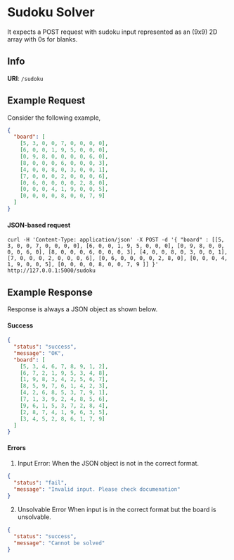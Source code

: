 # Sudoku Solver

It expects a POST request with sudoku input represented as an (9x9) 2D array with 0s for blanks.

## Info

**URI**: `/sudoku`

## Example Request

Consider the following example,

```json
{
  "board": [
    [5, 3, 0, 0, 7, 0, 0, 0, 0],
    [6, 0, 0, 1, 9, 5, 0, 0, 0],
    [0, 9, 8, 0, 0, 0, 0, 6, 0],
    [8, 0, 0, 0, 6, 0, 0, 0, 3],
    [4, 0, 0, 8, 0, 3, 0, 0, 1],
    [7, 0, 0, 0, 2, 0, 0, 0, 6],
    [0, 6, 0, 0, 0, 0, 2, 8, 0],
    [0, 0, 0, 4, 1, 9, 0, 0, 5],
    [0, 0, 0, 0, 8, 0, 0, 7, 9]
  ]
}
```

#### JSON-based request

`curl -H 'Content-Type: application/json' -X POST -d '{ "board" : [[5, 3, 0, 0, 7, 0, 0, 0, 0], [6, 0, 0, 1, 9, 5, 0, 0, 0], [0, 9, 8, 0, 0, 0, 0, 6, 0], [8, 0, 0, 0, 6, 0, 0, 0, 3], [4, 0, 0, 8, 0, 3, 0, 0, 1], [7, 0, 0, 0, 2, 0, 0, 0, 6], [0, 6, 0, 0, 0, 0, 2, 8, 0], [0, 0, 0, 4, 1, 9, 0, 0, 5], [0, 0, 0, 0, 8, 0, 0, 7, 9 ]] }' http://127.0.0.1:5000/sudoku`

## Example Response

Response is always a JSON object as shown below.

#### Success

```json
{
  "status": "success",
  "message": "OK",
  "board": [
    [5, 3, 4, 6, 7, 8, 9, 1, 2],
    [6, 7, 2, 1, 9, 5, 3, 4, 8],
    [1, 9, 8, 3, 4, 2, 5, 6, 7],
    [8, 5, 9, 7, 6, 1, 4, 2, 3],
    [4, 2, 6, 8, 5, 3, 7, 9, 1],
    [7, 1, 3, 9, 2, 4, 8, 5, 6],
    [9, 6, 1, 5, 3, 7, 2, 8, 4],
    [2, 8, 7, 4, 1, 9, 6, 3, 5],
    [3, 4, 5, 2, 8, 6, 1, 7, 9]
  ]
}
```

#### Errors

1. Input Error: When the JSON object is not in the correct format.

```json
{
  "status": "fail",
  "message": "Invalid input. Please check documenation"
}
```

2. Unsolvable Error When input is in the correct format but the board is unsolvable.

```json
{
  "status": "success",
  "message": "Cannot be solved"
}
```
